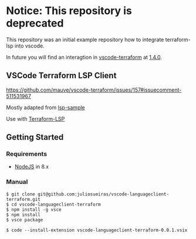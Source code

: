 
# **Notice:** This repository is deprecated

This repository was an initial example repository how to integrate terraform-lsp into vscode.

In future you will find an interagtion in [vscode-terraform](https://github.com/mauve/vscode-terraform) at [1.4.0](https://github.com/mauve/vscode-terraform/releases/tag/1.4.0).



## VSCode Terraform LSP Client


https://github.com/mauve/vscode-terraform/issues/157#issuecomment-511531967

Mostly adapted from [lsp-sample](https://github.com/microsoft/vscode-extension-samples/tree/master/lsp-sample)

Use with [Terraform-LSP](https://github.com/juliosueiras/terraform-lsp)



## Getting Started 

### Requirements

* [NodeJS](https://nodejs.org/en/) in 8.x

### Manual

```
$ git clone git@github.com:juliosueiras/vscode-languageclient-terraform.git
$ cd vscode-languageclient-terraform
$ npm install -g vsce
$ npm install
$ vsce package
```

```
$ code --install-extension vscode-languageclient-terraform-0.0.1.vsix
```
